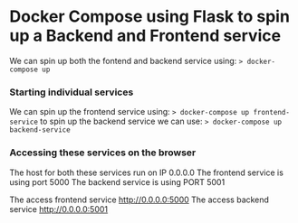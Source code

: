 # Docker Compose using Flask to spin up a Backend and Frontend service

We can spin up both the fontend and backend service using: `> docker-compose up`

### Starting individual services

We can spin up the frontend service using: `> docker-compose up frontend-service`
to spin up the backend service we can use: `> docker-compose up backend-service`


### Accessing these services on the browser

The host for both these services run on IP 0.0.0.0
The frontend service is using port 5000
The backend service is using PORT 5001


The access frontend service http://0.0.0.0:5000
The access backend service http://0.0.0.0:5001
